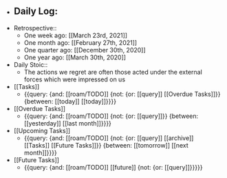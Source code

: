 - Daily Log:
    - 
- Retrospective::
    - One week ago: [[March 23rd, 2021]]
    - One month ago: [[February 27th, 2021]]
    - One quarter ago: [[December 30th, 2020]]
    - One year ago: [[March 30th, 2020]]
- Daily Stoic::
    - The actions we regret are often those acted under the external forces which were impressed on us
- [[Tasks]]
    - {{query: {and: [[roam/TODO]] {not: {or: [[query]] [[Overdue Tasks]]}} {between: [[today]] [[today]]}}}}
- [[Overdue Tasks]]
    - {{query: {and: [[roam/TODO]] {not: {or: [[query]]}} {between: [[yesterday]] [[last month]]}}}}
- [[Upcoming Tasks]]
    - {{query: {and: [[roam/TODO]] {not: {or: [[query]] [[archive]] [[Tasks]] [[Future Tasks]]}} {between: [[tomorrow]] [[next month]]}}}}
- [[Future Tasks]]
    - {{query: {and: [[roam/TODO]] [[future]] {not: {or: [[query]]}}}}}
